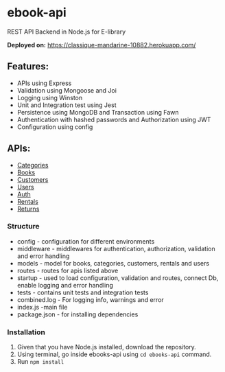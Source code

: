 # ebook-api
REST API Backend in Node.js for E-library

**Deployed on:** https://classique-mandarine-10882.herokuapp.com/

## Features:
* APIs using Express
* Validation using Mongoose and Joi
* Logging using Winston
* Unit and Integration test using Jest
* Persistence using MongoDB and Transaction using Fawn
* Authentication with hashed passwords and Authorization using JWT
* Configuration using config

## APIs:
* [Categories](https://github.com/rohanchauhan/ebook-api/blob/master/api-docs/Categories-api.md)
* [Books](https://github.com/rohanchauhan/ebook-api/blob/master/api-docs/Books-api.md)
* [Customers](https://github.com/rohanchauhan/ebook-api/blob/master/api-docs/Customers-api.md)
* [Users](https://github.com/rohanchauhan/ebook-api/blob/master/api-docs/Users-api.md)
* [Auth](https://github.com/rohanchauhan/ebook-api/blob/master/api-docs/Auth-api.md)
* [Rentals](https://github.com/rohanchauhan/ebook-api/blob/master/api-docs/Rentals-api.md)
* [Returns](https://github.com/rohanchauhan/ebook-api/blob/master/api-docs/Returns-api.md)

### Structure
* config - configuration for different environments
* middleware - middlewares for authentication, authorization, validation and error handling
* models - model for books, categories, customers, rentals and users
* routes - routes for apis listed above
* startup - used to load configuration, validation and routes, connect Db, enable logging and error handling
* tests - contains unit tests and integration tests
* combined.log - For logging info, warnings and error
* index.js -main file
* package.json - for installing dependencies

### Installation
1. Given that you have Node.js installed, download the repository.
2. Using terminal, go inside ebooks-api using `cd ebooks-api` command.
3. Run `npm install`





